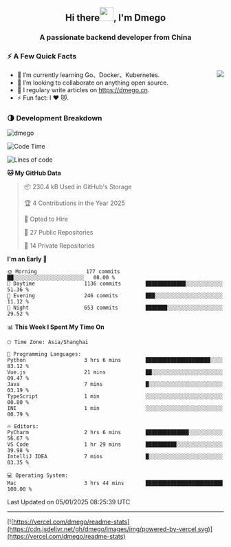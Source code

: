 <h2 align="center">Hi there<img src="https://cdn.jsdelivr.net/gh/dmego/images/img/Hi.gif" height="32" />, I'm Dmego </h2>
<h3 align="center">A passionate backend developer from China</h3>

### ⚡️ A Few Quick Facts

<img align="right" src="https://readme-stats-dmego.vercel.app/api?username=dmego&show_icons=true&icon_color=1573B3&hide_title=true&text_color=718096&bg_color=00000000&hide_border=true"/>

<ul>
    <li> 🌱 I’m currently learning Go、Docker、Kubernetes.</li>
    <li> 👯 I’m looking to collaborate on anything open source.</li>
    <li> 📝 I regulary write articles on <a href="https://dmego.cn">https://dmego.cn</a>.</li>
    <li> ⚡ Fun fact: I ❤️ 😻.</li>
</ul>

### 🌗 Development Breakdown

<img src="https://komarev.com/ghpvc/?username=dmego" alt="dmego" />

<!--START_SECTION:waka-->
![Code Time](http://img.shields.io/badge/Code%20Time-3%2C216%20hrs%2055%20mins-blue)

![Lines of code](https://img.shields.io/badge/From%20Hello%20World%20I%27ve%20Written-678.6%20thousand%20lines%20of%20code-blue)

**🐱 My GitHub Data** 

> 📦 230.4 kB Used in GitHub's Storage 
 > 
> 🏆 4 Contributions in the Year 2025
 > 
> 💼 Opted to Hire
 > 
> 📜 27 Public Repositories 
 > 
> 🔑 14 Private Repositories 
 > 
**I'm an Early 🐤** 

```text
🌞 Morning                177 commits         ██░░░░░░░░░░░░░░░░░░░░░░░   08.00 % 
🌆 Daytime                1136 commits        █████████████░░░░░░░░░░░░   51.36 % 
🌃 Evening                246 commits         ███░░░░░░░░░░░░░░░░░░░░░░   11.12 % 
🌙 Night                  653 commits         ███████░░░░░░░░░░░░░░░░░░   29.52 % 
```


📊 **This Week I Spent My Time On** 

```text
🕑︎ Time Zone: Asia/Shanghai

💬 Programming Languages: 
Python                   3 hrs 6 mins        █████████████████████░░░░   83.12 % 
Vue.js                   21 mins             ██░░░░░░░░░░░░░░░░░░░░░░░   09.47 % 
Java                     7 mins              █░░░░░░░░░░░░░░░░░░░░░░░░   03.19 % 
TypeScript               1 min               ░░░░░░░░░░░░░░░░░░░░░░░░░   00.80 % 
INI                      1 min               ░░░░░░░░░░░░░░░░░░░░░░░░░   00.79 % 

🔥 Editors: 
PyCharm                  2 hrs 6 mins        ██████████████░░░░░░░░░░░   56.67 % 
VS Code                  1 hr 29 mins        ██████████░░░░░░░░░░░░░░░   39.98 % 
IntelliJ IDEA            7 mins              █░░░░░░░░░░░░░░░░░░░░░░░░   03.35 % 

💻 Operating System: 
Mac                      3 hrs 44 mins       █████████████████████████   100.00 % 
```


 Last Updated on 05/01/2025 08:25:39 UTC
<!--END_SECTION:waka-->

---

[![https://vercel.com/dmego/readme-stats](https://cdn.jsdelivr.net/gh/dmego/images/img/powered-by-vercel.svg)](https://vercel.com/dmego/readme-stats)

